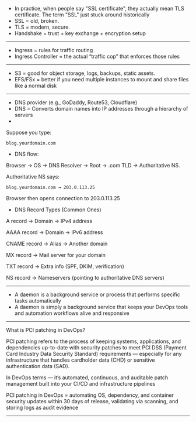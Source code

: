 
- In practice, when people say "SSL certificate", they actually mean TLS certificate. The term "SSL" just stuck around historically
- SSL = old, broken.
- TLS = modern, secure.
- Handshake = trust + key exchange + encryption setup

---

- Ingress = rules for traffic routing
- Ingress Controller = the actual “traffic cop” that enforces those rules
---
- S3 = good for object storage, logs, backups, static assets.
- EFS/FSx = better if you need multiple instances to mount and share files like a normal disk
---
- DNS provider (e.g., GoDaddy, Route53, Cloudflare)
- DNS = Converts domain names into IP addresses through a hierarchy of servers
- 
Suppose you type:
```
blog.yourdomain.com
```

- DNS flow:

Browser → OS → DNS Resolver → Root → .com TLD → Authoritative NS.

Authoritative NS says:
```
blog.yourdomain.com → 203.0.113.25
```

Browser then opens connection to 203.0.113.25

- DNS Record Types (Common Ones)

A record → Domain → IPv4 address

AAAA record → Domain → IPv6 address

CNAME record → Alias → Another domain

MX record → Mail server for your domain

TXT record → Extra info (SPF, DKIM, verification)

NS record → Nameservers (pointing to authoritative DNS servers)

---
- A daemon is a background service or process that performs specific tasks automatically
- A daemon is simply a background service that keeps your DevOps tools and automation workflows alive and responsive
---
What is PCI patching in DevOps?

PCI patching refers to the process of keeping systems, applications, and dependencies up-to-date with security patches to meet PCI DSS (Payment Card Industry Data Security Standard) requirements — especially for any infrastructure that handles cardholder data (CHD) or sensitive authentication data (SAD).

In DevOps terms — it’s automated, continuous, and auditable patch management built into your CI/CD and infrastructure pipelines

PCI patching in DevOps = automating OS, dependency, and container security updates within 30 days of release, validating via scanning, and storing logs as audit evidence

---
